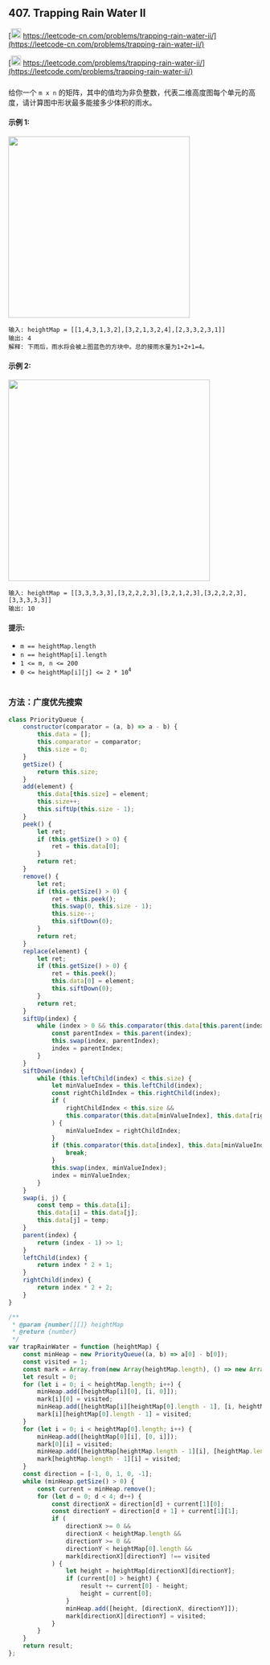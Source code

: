 ## 407. Trapping Rain Water II

[<img src="https://static.leetcode-cn.com/cn-mono-assets/production/assets/logo-dark-cn.c42314a8.svg" height="20" /> https://leetcode-cn.com/problems/trapping-rain-water-ii/](https://leetcode-cn.com/problems/trapping-rain-water-ii/)

[<img src="https://assets.leetcode.com/static_assets/public/webpack_bundles/images/logo-dark.e99485d9b.svg" height="20"/> https://leetcode.com/problems/trapping-rain-water-ii/](https://leetcode.com/problems/trapping-rain-water-ii/)

###

给你一个 `m x n` 的矩阵，其中的值均为非负整数，代表二维高度图每个单元的高度，请计算图中形状最多能接多少体积的雨水。

#### 示例 1:

<img src="https://assets.leetcode.com/uploads/2021/04/08/trap1-3d.jpg" width="361" />

```
输入: heightMap = [[1,4,3,1,3,2],[3,2,1,3,2,4],[2,3,3,2,3,1]]
输出: 4
解释: 下雨后，雨水将会被上图蓝色的方块中。总的接雨水量为1+2+1=4。
```

#### 示例 2:

<img src="https://assets.leetcode.com/uploads/2021/04/08/trap2-3d.jpg" width="401" />

```
输入: heightMap = [[3,3,3,3,3],[3,2,2,2,3],[3,2,1,2,3],[3,2,2,2,3],[3,3,3,3,3]]
输出: 10
```

#### 提示:

-   `m == heightMap.length`
-   `n == heightMap[i].length`
-   `1 <= m, n <= 200`
-   `0 <= heightMap[i][j] <= 2 * 10`<sup>`4`</sup>

#

### 方法：广度优先搜索

```js
class PriorityQueue {
    constructor(comparator = (a, b) => a - b) {
        this.data = [];
        this.comparator = comparator;
        this.size = 0;
    }
    getSize() {
        return this.size;
    }
    add(element) {
        this.data[this.size] = element;
        this.size++;
        this.siftUp(this.size - 1);
    }
    peek() {
        let ret;
        if (this.getSize() > 0) {
            ret = this.data[0];
        }
        return ret;
    }
    remove() {
        let ret;
        if (this.getSize() > 0) {
            ret = this.peek();
            this.swap(0, this.size - 1);
            this.size--;
            this.siftDown(0);
        }
        return ret;
    }
    replace(element) {
        let ret;
        if (this.getSize() > 0) {
            ret = this.peek();
            this.data[0] = element;
            this.siftDown(0);
        }
        return ret;
    }
    siftUp(index) {
        while (index > 0 && this.comparator(this.data[this.parent(index)], this.data[index]) > 0) {
            const parentIndex = this.parent(index);
            this.swap(index, parentIndex);
            index = parentIndex;
        }
    }
    siftDown(index) {
        while (this.leftChild(index) < this.size) {
            let minValueIndex = this.leftChild(index);
            const rightChildIndex = this.rightChild(index);
            if (
                rightChildIndex < this.size &&
                this.comparator(this.data[minValueIndex], this.data[rightChildIndex]) > 0
            ) {
                minValueIndex = rightChildIndex;
            }
            if (this.comparator(this.data[index], this.data[minValueIndex]) < 0) {
                break;
            }
            this.swap(index, minValueIndex);
            index = minValueIndex;
        }
    }
    swap(i, j) {
        const temp = this.data[i];
        this.data[i] = this.data[j];
        this.data[j] = temp;
    }
    parent(index) {
        return (index - 1) >> 1;
    }
    leftChild(index) {
        return index * 2 + 1;
    }
    rightChild(index) {
        return index * 2 + 2;
    }
}

/**
 * @param {number[][]} heightMap
 * @return {number}
 */
var trapRainWater = function (heightMap) {
    const minHeap = new PriorityQueue((a, b) => a[0] - b[0]);
    const visited = 1;
    const mark = Array.from(new Array(heightMap.length), () => new Array(heightMap[0].length));
    let result = 0;
    for (let i = 0; i < heightMap.length; i++) {
        minHeap.add([heightMap[i][0], [i, 0]]);
        mark[i][0] = visited;
        minHeap.add([heightMap[i][heightMap[0].length - 1], [i, heightMap[0].length - 1]]);
        mark[i][heightMap[0].length - 1] = visited;
    }
    for (let i = 0; i < heightMap[0].length; i++) {
        minHeap.add([heightMap[0][i], [0, i]]);
        mark[0][i] = visited;
        minHeap.add([heightMap[heightMap.length - 1][i], [heightMap.length - 1, i]]);
        mark[heightMap.length - 1][i] = visited;
    }
    const direction = [-1, 0, 1, 0, -1];
    while (minHeap.getSize() > 0) {
        const current = minHeap.remove();
        for (let d = 0; d < 4; d++) {
            const directionX = direction[d] + current[1][0];
            const directionY = direction[d + 1] + current[1][1];
            if (
                directionX >= 0 &&
                directionX < heightMap.length &&
                directionY >= 0 &&
                directionY < heightMap[0].length &&
                mark[directionX][directionY] !== visited
            ) {
                let height = heightMap[directionX][directionY];
                if (current[0] > height) {
                    result += current[0] - height;
                    height = current[0];
                }
                minHeap.add([height, [directionX, directionY]]);
                mark[directionX][directionY] = visited;
            }
        }
    }
    return result;
};
```
